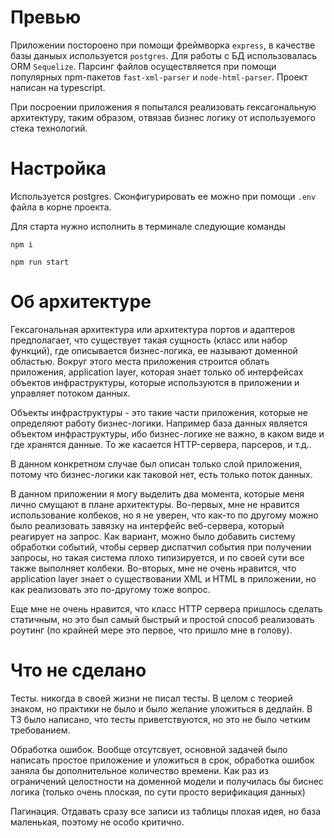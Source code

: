 # Превью

Приложении постороено при помощи фреймворка `express`, в качестве базы даныых используется `postgres`. Для работы с БД использовалась ORM `Sequelize`. Парсинг файлов осуществляется при помощи популярных npm-пакетов `fast-xml-parser` и `node-html-parser`. Проект написан на typescript.

При посроении приложения я попытался реализовать гексагональную архитектуру, таким образом, отвязав бизнес логику от используемого стека технологий.

# Настройка

Используется postgres. Сконфигурировать ее можно при помощи `.env` файла в корне проекта.

Для старта нужно исполнить в терминале следующие команды

```npm i```

```npm run start```

# Об архитектуре

Гексагональная архитектура или архитектура портов и адаптеров предполагает, что существует такая сущность (класс или набор функций), где описывается бизнес-логика, ее называют доменной областью. Вокруг этого места приложения строится облать приложения, application layer, которая знает только об интерфейсах объектов инфраструктуры, которые используются в приложении и управляет потоком данных.

Объекты инфраструктуры - это такие части приложения, которые не определяют работу бизнес-логики. Например база данных является объектом инфраструктуры, ибо бизнес-логике не важно, в каком виде и где хранятся данные. То же касается HTTP-сервера, парсеров, и т.д..

В данном конкретном случае был описан только слой приложения, потому что бизнес-логики как таковой нет, есть только поток данных.

В данном приложении я могу выделить два момента, которые меня лично смущают в плане архитектуры. Во-первых, мне не нравится использование колбеков, но я не уверен, что как-то по другому можно было реализовать завязку на интерфейс веб-сервера, который реагирует на запрос. Как вариант, можно было добавить систему обработки событий, чтобы сервер диспатчил события при получении запросы, но такая система плохо типизируется, и по своей сути все также выполняет колбеки. Во-вторых, мне не очень нравится, что application layer знает о существовании XML и HTML в приложении, но как реализовать это по-другому тоже вопрос.

Еще мне не очень нравится, что класс HTTP сервера пришлось сделать статичным, но это был самый быстрый и простой способ реализовать роутинг (по крайней мере это первое, что пришло мне в голову).

# Что не сделано
Тесты. никогда в своей жизни не писал тесты. В целом с теорией знаком, но практики не было и было желание уложиться в дедлайн. В ТЗ было написано, что тесты приветствуются, но это не было четким требованием.

Обработка ошибок. Вообще отсутсвует, основной задачей было написать простое приложение и уложиться в срок, обработка ошибок заняла бы дополнительное количество времени. Как раз из ограничений целостности на доменной модели и получилась бы биснес логика (только очень плоская, по сути просто верификация данных)

Пагинация. Отдавать сразу все записи из таблицы плохая идея, но база маленькая, поэтому не особо критично.